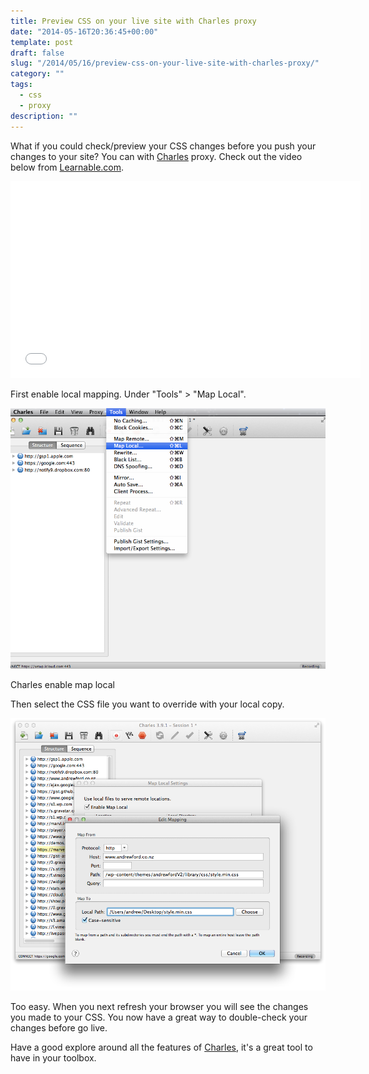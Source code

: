 ```yaml
---
title: Preview CSS on your live site with Charles proxy
date: "2014-05-16T20:36:45+00:00"
template: post
draft: false
slug: "/2014/05/16/preview-css-on-your-live-site-with-charles-proxy/"
category: ""
tags:
  - css
  - proxy
description: ""
---
```


What if you could check/preview your CSS changes before you push your changes to your site? You can with <a href="http://charlesproxy.com" title="Charles proxy" target="_blank">Charles</a> proxy. Check out the video below from <a href="http://learnable.com" title="Learnable" target="_blank">Learnable.com</a>.

<iframe width="560" height="315" src="//www.youtube.com/embed/y8Okx-RWK3M" frameborder="0" allowfullscreen></iframe>

First enable local mapping. Under "Tools" > "Map Local".

![Charles enable map local](./Charles-proxy-mapping1.png)

Charles enable map local

Then select the CSS file you want to override with your local copy.

![Charles CSS mapping](./Charles-proxy-mapping2.png)

Too easy. When you next refresh your browser you will see the changes you made to your CSS. You now have a great way to double-check your changes before go live.

Have a good explore around all the features of <a href="http://charlesproxy.com" title="Charles proxy" target="_blank">Charles</a>, it's a great tool to have in your toolbox.

